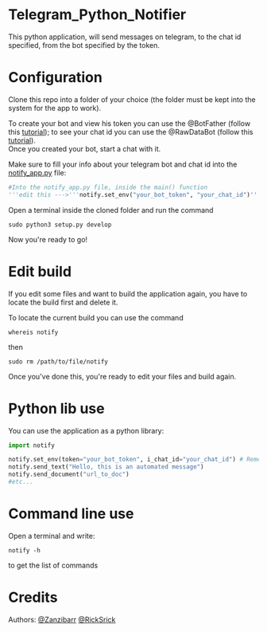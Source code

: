 # Telegram_Python_Notifier
This python application, will send messages on telegram, to the chat id specified, from the bot specified by the token.  

# Configuration
Clone this repo into a folder of your choice (the folder must be kept into the system for the app to work).  

To create your bot and view his token you can use the @BotFather (follow this <a href="https://www.youtube.com/watch?v=aNmRNjME6mE">tutorial</a>); to see your chat id you can use the @RawDataBot (follow this <a href="https://www.youtube.com/watch?v=UPC5Ck1oU6k">tutorial</a>).  
Once you created your bot, start a chat with it.  

Make sure to fill your info about your telegram bot and chat id into the <a href="https://github.com/Zanzibarr/Telegram_Python_Notifier/blob/main/notify_app.py">notify_app.py</a> file:  

```python
#Into the notify_app.py file, inside the main() function
'''edit this --->'''notify.set_env("your_bot_token", "your_chat_id")'''<--- edit this'''
```

Open a terminal inside the cloned folder and run the command  
```shell
sudo python3 setup.py develop
```

Now you're ready to go!

# Edit build

If you edit some files and want to build the application again, you have to locate the build first and delete it.

To locate the current build you can use the command  
```shell
whereis notify
```
then  
```shell
sudo rm /path/to/file/notify
```

Once you've done this, you're ready to edit your files and build again.

# Python lib use
You can use the application as a python library:
```python
import notify

notify.set_env(token="your_bot_token", i_chat_id="your_chat_id") # Remember to use this method before calling any other method
notify.send_text("Hello, this is an automated message")
notify.send_document("url_to_doc")
#etc...
```

# Command line use
Open a terminal and write:
```shell
notify -h
```
to get the list of commands


# Credits
Authors: <a href="https://github.com/Zanzibarr">@Zanzibarr</a> <a href="https://github.com/RickSrick">@RickSrick</a>
